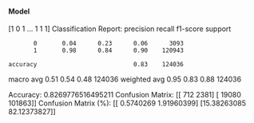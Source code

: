 #### Model
[1 0 1 ... 1 1 1]
Classification Report:
              precision    recall  f1-score   support

           0       0.04      0.23      0.06      3093
           1       0.98      0.84      0.90    120943

    accuracy                           0.83    124036
   macro avg       0.51      0.54      0.48    124036
weighted avg       0.95      0.83      0.88    124036

Accuracy: 0.8269776516495211
Confusion Matrix:
[[   712   2381]
 [ 19080 101863]]
Confusion Matrix (%):
[[ 0.5740269   1.91960399]
 [15.38263085 82.12373827]]
